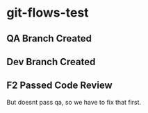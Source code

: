 # git-flows-test

## QA Branch Created

## Dev Branch Created

## F2 Passed Code Review 
But doesnt pass qa, so we have to fix that first.

